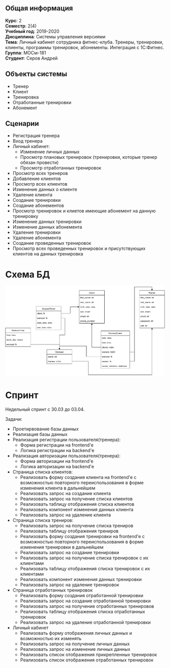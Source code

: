 ## Общая информация
**Курс**: 2  
**Семестр**: 2(4)  
**Учебный год**: 2019-2020  
**Дисциплина**: Системы управления версиями  
**Тема**: Личный кабинет сотрудника фитнес-клуба. Тренеры, тренировки, клиенты, программы тренировок, абонементы. Интеграция с 1С:Фитнес.  
**Группа**: МОСм-181  
**Студент**: Серов Андрей  

## Объекты системы
- Тренер
- Клиент
- Тренировка
- Отработанные тренировки
- Абонемент

## Сценарии
- Регистрация тренера
- Вход тренера
- Личный кабинет:
  - Изменение личных данных
  - Просмотр плановых тренировок (тренировки, которые тренер обязан провести)
  - Просмотр отработанных тренировок
- Просмотр всех тренеров
- Добавление клиентов
- Просмотр всех клиентов
- Изменение данных о клиенте
- Удаление клиента
- Создание тренировки
- Создание абонементов
- Просмотр тренировок и клиетов имеющие абонемент на данную тренировку
- Изменение данных тренировки
- Изменение данных абонемента
- Удаление тренировки
- Удаление абонемента
- Создание проведенных тренировок
- Просмотр всех проведенных тренировок и присутствующих клиентов на данных тренировка 


# Схема БД
![image](/database_schema.png)

# Спринт
Недельный спринт с 30.03 до 03.04. 

Задачи:
- Проетирвование базы данных
- Реализация базы данных
- Реализация регистрации пользователя(тренера):
  - Форма регистрации на frontend'e
  - Логика регистрации на backend'e
- Реализация авторизации пользователя(тренера):
  - Форма авторизации на frontend'e
  - Логика авторизации на backend'e
- Страница списка клиентов:
  - Реализовать форму создания клиента на frontend'e с возможностью повторного переиспользования в форме изменения клиента в дальнейшем
  - Реализовать запрос на создание клиента
  - Реализовать запрос на получение списка клиентов
  - Реализовать таблицу отображения списка клиентов
  - Реализовать компонент изменения данных клиента
  - Реализовать запрос на удаление клиента
- Страница списка трениров:
  - Реализовать запрос на получение списка трениров
  - Реализовать таблицу отображения трениров
  - Реализовать форму создания тренировки на frontend'e с возможностью повторного переиспользования в форме изменения тренировки в дальнейшем
  - Реализовать запрос на создание тренировки
  - Реализовать запрос на получение списка тренировок c их клиентами
  - Реализовать таблицу отображения списка тренировок c их клиентами
  - Реализовать компонент изменения данных тренировки
  - Реализовать запрос на удаление тренировок
- Страница отработанных тренировок
  - Реализовать форму создания отработанной тренировки
  - Реализовать запрос на создание отработанной тренировки
  - Реализовать запрос на получение отработанных тренировов
  - Реализовать таблицу отображения списка отработанных тренировок
  - Реализовать запрос на удаление отработанной тренировки
- Личный кабинет
  - Реализовать форму отображения личных данных и возможностью их изменять
  - Реализовать запрос на получение личных данных
  - Реализовать запрос на изменение личных данных
  - Реализовать список отображения прикрепленных тренировок
  - Реализовать список отображения отработанных тренировок


  
